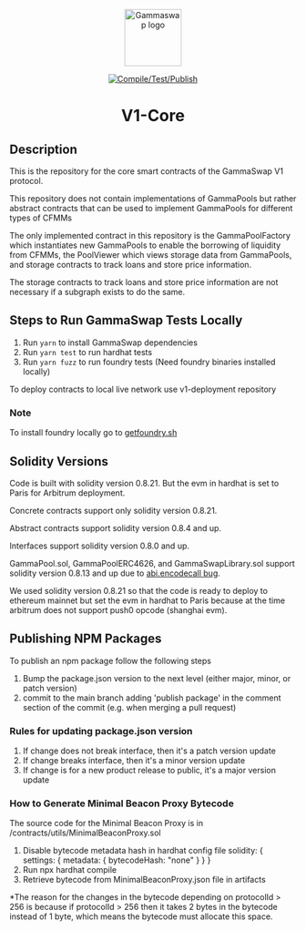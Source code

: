 <p align="center"><a href="https://gammaswap.com" target="_blank" rel="noopener noreferrer"><img width="100" src="https://app.gammaswap.com/logo.svg" alt="Gammaswap logo"></a></p>
  
<p align="center">
  <a href="https://github.com/gammaswap/v1-core/actions/workflows/main.yml">
    <img src="https://github.com/gammaswap/v1-core/actions/workflows/main.yml/badge.svg?branch=main" alt="Compile/Test/Publish">
  </a>
</p>

<h1 align="center">V1-Core</h1>

## Description
This is the repository for the core smart contracts of the GammaSwap V1 protocol. 

This repository does not contain implementations of GammaPools but rather abstract contracts that can be used to implement GammaPools for different types of CFMMs

The only implemented contract in this repository is the GammaPoolFactory which instantiates new GammaPools to enable the borrowing of liquidity from CFMMs,
the PoolViewer which views storage data from GammaPools, and storage contracts to track loans and store price information.

The storage contracts to track loans and store price information are not necessary if a subgraph exists to do the same.

## Steps to Run GammaSwap Tests Locally

1. Run `yarn` to install GammaSwap dependencies
2. Run `yarn test` to run hardhat tests
3. Run `yarn fuzz` to run foundry tests (Need foundry binaries installed locally)

To deploy contracts to local live network use v1-deployment repository

### Note
To install foundry locally go to [getfoundry.sh](https://getfoundry.sh/)

## Solidity Versions
Code is built with solidity version 0.8.21. But the evm in hardhat is set to Paris for Arbitrum deployment.

Concrete contracts support only solidity version 0.8.21.

Abstract contracts support solidity version 0.8.4 and up.

Interfaces support solidity version 0.8.0 and up.

GammaPool.sol, GammaPoolERC4626, and GammaSwapLibrary.sol support solidity version 0.8.13 and up due to [abi.encodecall bug](https://soliditylang.org/blog/2022/03/16/encodecall-bug/).

We used solidity version 0.8.21 so that the code is ready to deploy to ethereum mainnet but set the evm in hardhat to Paris because at the time
arbitrum does not support push0 opcode (shanghai evm).

## Publishing NPM Packages

To publish an npm package follow the following steps

1. Bump the package.json version to the next level (either major, minor, or patch version)
2. commit to the main branch adding 'publish package' in the comment section of the commit (e.g. when merging a pull request)

### Rules for updating package.json version

1. If change does not break interface, then it's a patch version update
2. If change breaks interface, then it's a minor version update
3. If change is for a new product release to public, it's a major version update

### How to Generate Minimal Beacon Proxy Bytecode

The source code for the Minimal Beacon Proxy is in /contracts/utils/MinimalBeaconProxy.sol

1. Disable bytecode metadata hash in hardhat config file
    solidity: { settings: { metadata: { bytecodeHash: "none" } } }
2. Run npx hardhat compile
3. Retrieve bytecode from MinimalBeaconProxy.json file in artifacts

*The reason for the changes in the bytecode depending on protocolId > 256 is because if protocolId > 256 then it takes
2 bytes in the bytecode instead of 1 byte, which means the bytecode must allocate this space.